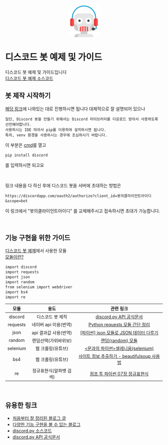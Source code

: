 <p align="center">
<img src="./img/support.png" width="20%" height="20%" alt="mainimg"></img>
</p>

디스코드 봇 예제 및 가이드
===

디스코드 봇 예제 및 가이드입니다    
[디스코드 봇 예제 소스코드](https://github.com/yju0808/discordbot_example/blob/master/discordbot.py)   


봇 제작 시작하기
---
[해당 링크](https://m.blog.naver.com/6116949/221901926848)에 나와있는 대로 진행하시면 됩니다
대체적으로 잘 설명되어 있으나 
```
일단, Discord 봇을 만들기 위해서는 Discord 라이브러리를 다운로드 받아서 사용하도록 선언해야합니다. 
사용하시는 IDE 따라서 pip를 이용하여 설치하시면 됩니다. 
특히, venv 환경을 사용하시는 경우에 조심하시기 바랍니다.
```
이 부분은 [cmd](https://editorizer.tistory.com/200)를 열고
```
pip install discord
```
를 입력하시면 되고요

<br/>

링크 내용을 다 하신 후에 디스코드 봇을 서버에 초대하는 방법은
```
https://discordapp.com/oauth2/authorize?client_id=봇의클라이언트아이디&scope=bot   
```
이 링크에서 "봇의클라이언트아이디" 를 교체해주시고 접속하시면 초대가 가능합니다.


<br/>

기능 구현을 위한 가이드
---
[디스코드 봇 예제](https://github.com/yju0808/discordbot_example/blob/master/discordbot.py)에서 사용한 모듈   
[모듈이란?](https://wikidocs.net/29)   
```{.python}
import discord
import requests
import json
import random
from selenium import webdriver
import bs4
import re
```

|모듈|용도|관련 링크|
|:---:|:---:|:---:|
|discord|디스코드 봇 제작|[discord.py API 공식문서](https://m.blog.naver.com/6116949/221901926848)|
|requests|네이버 api 이용(번역)|[Python requests 모듈 간단 정리](https://dgkim5360.tistory.com/entry/python-requests)|
|json|api 결과값 사용(번역)|[[파이썬] json 모듈로 JSON 데이터 다루기](https://www.daleseo.com/python-json/)|
|random|랜덤선택(가위바위보)|[랜덤(random) 모듈](https://wikidocs.net/79)|
|selenium|웹 크롤링(유튜브)|[<문과의 파이썬>셀레니움(selenium)](https://brunch.co.kr/@jk-lab/18)|
|bs4|웹 크롤링(유튜브)|[사이트 정보 추출하기 - beautifulsoup 사용법](https://wikidocs.net/85739)|
|re|정규표현식(알파벳 검색)|[점프 투 파이썬 07장 정규표현식](https://wikidocs.net/1669)|

<br/>

유용한 링크
---
- [처음부터 잘 정리된 블로그 글](https://m.blog.naver.com/6116949/221901926848)   
- [다양한 기능 구현을 볼 수 있는 블로그](https://blue-coding.tistory.com/15?category=755355)   
- [discord.py 소스코드](https://github.com/Rapptz/discord.py)   
- [discord.py API 공식문서](https://discordpy.readthedocs.io/en/latest/api.html)  
